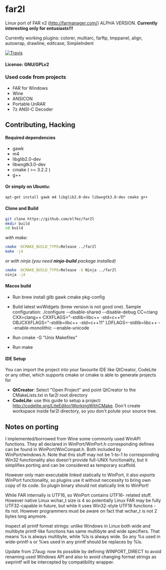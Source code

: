 # far2l
Linux port of FAR v2 (http://farmanager.com/)
ALPHA VERSION.
**Currently interesting only for entusiasts!!!**

Currently working plugins: colorer, multiarc, farftp, tmppanel, align, autowrap, drawline, editcase, SimpleIndent

[![Travis](https://img.shields.io/travis/elfmz/far2l.svg)](https://travis-ci.org/elfmz/far2l)

#### License: GNU/GPLv2<br>

### Used code from projects

* FAR for Windows
* Wine
* ANSICON
* Portable UnRAR
* 7z ANSI-C Decoder

## Contributing, Hacking
#### Required dependencies

* gawk
* m4
* libglib2.0-dev
* libwxgtk3.0-dev
* cmake ( >= 3.2.2 )
* g++

#### Or simply on Ubuntu:
``` sh
apt-get install gawk m4 libglib2.0-dev libwxgtk3.0-dev cmake g++
```

#### Clone and Build

``` sh
git clone https://github.com/elfmz/far2l
mkdir build
cd build
```
_with make:_
``` sh
cmake -DCMAKE_BUILD_TYPE=Release ../far2l
make -j4
``` 
_or with ninja (you need **ninja-build** package installed)_
``` sh
cmake -DCMAKE_BUILD_TYPE=Release -G Ninja ../far2l
ninja -j4
```

#### Macos build

 * Run brew install glib gawk cmake pkg-config

 * Build latest wxWidgets (brew version is not good one).
Sample configuration: ./configure --disable-shared --disable-debug CC=clang CXX=clang++ CXXFLAGS="-stdlib=libc++ -std=c++11" OBJCXXFLAGS="-stdlib=libc++ -std=c++11" LDFLAGS=-stdlib=libc++ --enable-monolithic --enable-unicode

 * Run cmake -G "Unix Makefiles"

 * Run make

#### IDE Setup
You can import the project into your favourite IDE like QtCreator, CodeLite or any other, which supports cmake or cmake is able to generate projects for

 * **QtCreator**: Select "Open Project" and point QtCreator to the CMakeLists.txt in far2l root directory
 * **CodeLite**: use this guide to setup a project: http://codelite.org/LiteEditor/WorkingWithCMake. Don't create workspace inside far2l directory, so you don't polute your source tree.






## Notes on porting

I implemented/borrowed from Wine some commonly used WinAPI functions. They all declared in WinPort/WinPort.h corresponding defines can be found in WinPort/WinCompat.h. Both included by WinPort/windows.h. Note that this stuff may not be 1-to-1 to corresponding Win32 functionality also doesn't provide full-UNIX functionality, but it simplifies porting and can be considered as temporary scaffold.

However only main executable linked statically to WinPort, it also _exports_ WinPort functionality, so plugins use it without neccessity to bring own copy of its code. So plugin binary should not statically link to WinPort!

While FAR internally is UTF16, so WinPort contains UTF16- related stuff. However native Linux wchar_t size is 4 so potentially Linux FAR may be fully UTF32-capable in future, but while it uses Win32-style UTF16 functions - its not. However programmers must be aware on fact that wchar_t is not 2 bytes long anymore.

Inspect all printf format strings: unlike Windows in Linux both wide and multibyte printf-like functions has same multibyte and wide specifiers. That means %s is always multibyte, while %ls is always wide. So any %s used in wide-printf-s or %ws used in any printf should be replaces by %ls.

Update from 27aug: now its possible by defining WINPORT_DIRECT to avoid renaming used WIndows API and also to avoid changing format strings as swprintf will be intercepted by compatibility wrapper.

